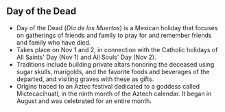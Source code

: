 Day of the Dead
---------------

* Day of the Dead (_Día de los Muertos_) is a Mexican holiday that focuses on gatherings of friends and family to pray for and remember friends and family who have died.
* Takes place on Nov 1 and 2, in connection with the Catholic holidays of All Saints' Day (Nov 1) and All Souls' Day (Nov 2).
* Traditions include building private altars honoring the deceased using sugar skulls, marigolds, and the favorite foods and beverages of the departed, and visiting graves with these as gifts.
* Origins traced to an Aztec festival dedicated to a goddess called Mictecacihuatl, in the ninth month of the Aztech calendar. It began in August and was celebrated for an entire month.
